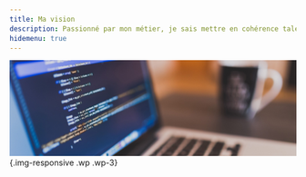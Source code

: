 ```yaml
---
title: Ma vision
description: Passionné par mon métier, je sais mettre en cohérence talent, <br/>outil technologique, savoir faire et personnalité. <br/><br/>Agé de 34 ans, mes passions et mes compétences me conduisent à être moteur,<br/> ancré dans les technologies émergentes et l’innovation.
hidemenu: true
---
```

![iPad mock](code.jpg){.img-responsive .wp .wp-3}
